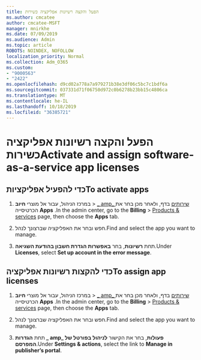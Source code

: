 ```yaml
---
title: הפעל והקצה רשיונות אפליקציה כשירות
ms.author: cmcatee
author: cmcatee-MSFT
manager: mnirkhe
ms.date: 07/09/2019
ms.audience: Admin
ms.topic: article
ROBOTS: NOINDEX, NOFOLLOW
localization_priority: Normal
ms.collection: Adm_O365
ms.custom:
- "9000563"
- "2422"
ms.openlocfilehash: d9cd02a778a7a979271b38e3df06c5bc7c1bdf6a
ms.sourcegitcommit: 037331d71f06750d972c0b6278b23bb15c4806ca
ms.translationtype: MT
ms.contentlocale: he-IL
ms.lasthandoff: 10/18/2019
ms.locfileid: "36385721"
---
```

# <a name="activate-and-assign-software-as-a-service-app-licenses"></a><span data-ttu-id="44653-102">הפעל והקצה רשיונות אפליקציה כשירות</span><span class="sxs-lookup"><span data-stu-id="44653-102">Activate and assign software-as-a-service app licenses</span></span> 

## <a name="to-activate-apps"></a><span data-ttu-id="44653-103">כדי להפעיל אפליקציות</span><span class="sxs-lookup"><span data-stu-id="44653-103">To activate apps</span></span>

1. <span data-ttu-id="44653-104">במרכז הניהול, עבור אל מוצרי **חיוב** > [_ amp_ שירותים](https://go.microsoft.com/fwlink/p/?linkid=842054) בדף, ולאחר מכן בחר את הכרטיסייה **Apps** .</span><span class="sxs-lookup"><span data-stu-id="44653-104">In the admin center, go to the **Billing** > [Products & services](https://go.microsoft.com/fwlink/p/?linkid=842054) page, then choose the **Apps** tab.</span></span>

2. <span data-ttu-id="44653-105">חפש ובחר את האפליקציה שברצונך לנהל.</span><span class="sxs-lookup"><span data-stu-id="44653-105">Find and select the app you want to manage.</span></span>

3. <span data-ttu-id="44653-106">תחת **רשיונות**, בחר **באפשרות הגדרת חשבון בהודעת השגיאה**.</span><span class="sxs-lookup"><span data-stu-id="44653-106">Under **Licenses**, select **Set up account in the error message**.</span></span>  

## <a name="to-assign-app-licenses"></a><span data-ttu-id="44653-107">כדי להקצות רשיונות אפליקציה</span><span class="sxs-lookup"><span data-stu-id="44653-107">To assign app licenses</span></span>

1. <span data-ttu-id="44653-108">במרכז הניהול, עבור אל מוצרי **חיוב** > [_ amp_ שירותים](https://go.microsoft.com/fwlink/p/?linkid=842054) בדף, ולאחר מכן בחר את הכרטיסייה **Apps** .</span><span class="sxs-lookup"><span data-stu-id="44653-108">In the admin center, go to the **Billing** > [Products & services](https://go.microsoft.com/fwlink/p/?linkid=842054) page, then choose the **Apps** tab.</span></span>

2. <span data-ttu-id="44653-109">חפש ובחר את האפליקציה שברצונך לנהל.</span><span class="sxs-lookup"><span data-stu-id="44653-109">Find and select the app you want to manage.</span></span>  

3. <span data-ttu-id="44653-110">תחת **הגדרות _ amp_ פעולות**, בחר את הקישור **לניהול בפורטל של המפרסם**.</span><span class="sxs-lookup"><span data-stu-id="44653-110">Under **Settings & actions**, select the link to **Manage in publisher’s portal**.</span></span>